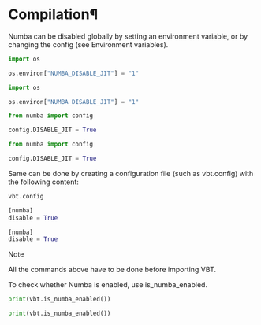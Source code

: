 # Compilation¶

Numba can be disabled globally by setting an environment variable, or by changing the config (see Environment variables).

```python
import os

os.environ["NUMBA_DISABLE_JIT"] = "1"
```

```python
import os

os.environ["NUMBA_DISABLE_JIT"] = "1"
```

```python
from numba import config

config.DISABLE_JIT = True
```

```python
from numba import config

config.DISABLE_JIT = True
```

Same can be done by creating a configuration file (such as vbt.config) with the following content:

```python
vbt.config
```

```python
[numba]
disable = True
```

```python
[numba]
disable = True
```

Note

All the commands above have to be done before importing VBT.

To check whether Numba is enabled, use is_numba_enabled.

```python
print(vbt.is_numba_enabled())
```

```python
print(vbt.is_numba_enabled())
```

